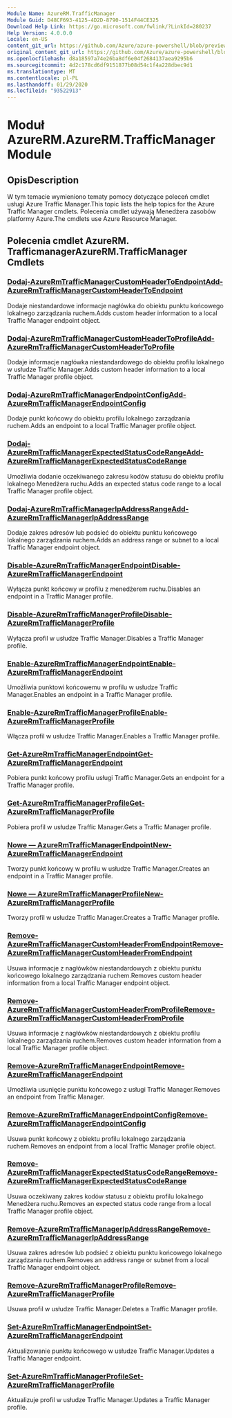 ```yaml
---
Module Name: AzureRM.TrafficManager
Module Guid: D48CF693-4125-4D2D-8790-1514F44CE325
Download Help Link: https://go.microsoft.com/fwlink/?LinkId=280237
Help Version: 4.0.0.0
Locale: en-US
content_git_url: https://github.com/Azure/azure-powershell/blob/preview/src/ResourceManager/TrafficManager/Commands.TrafficManager2/help/AzureRM.TrafficManager.md
original_content_git_url: https://github.com/Azure/azure-powershell/blob/preview/src/ResourceManager/TrafficManager/Commands.TrafficManager2/help/AzureRM.TrafficManager.md
ms.openlocfilehash: d8a18597a74e26ba8df6e04f2684137aea9295b6
ms.sourcegitcommit: 4d2c178cd6df9151877b08d54c1f4a228dbec9d1
ms.translationtype: MT
ms.contentlocale: pl-PL
ms.lasthandoff: 01/29/2020
ms.locfileid: "93522913"
---
```

# <span data-ttu-id="98af9-101">Moduł AzureRM.</span><span class="sxs-lookup"><span data-stu-id="98af9-101">AzureRM.TrafficManager Module</span></span>
## <span data-ttu-id="98af9-102">Opis</span><span class="sxs-lookup"><span data-stu-id="98af9-102">Description</span></span>
<span data-ttu-id="98af9-103">W tym temacie wymieniono tematy pomocy dotyczące poleceń cmdlet usługi Azure Traffic Manager.</span><span class="sxs-lookup"><span data-stu-id="98af9-103">This topic lists the help topics for the Azure Traffic Manager cmdlets.</span></span> <span data-ttu-id="98af9-104">Polecenia cmdlet używają Menedżera zasobów platformy Azure.</span><span class="sxs-lookup"><span data-stu-id="98af9-104">The cmdlets use Azure Resource Manager.</span></span>

## <span data-ttu-id="98af9-105">Polecenia cmdlet AzureRM. Trafficmanager</span><span class="sxs-lookup"><span data-stu-id="98af9-105">AzureRM.TrafficManager Cmdlets</span></span>
### [<span data-ttu-id="98af9-106">Dodaj-AzureRmTrafficManagerCustomHeaderToEndpoint</span><span class="sxs-lookup"><span data-stu-id="98af9-106">Add-AzureRmTrafficManagerCustomHeaderToEndpoint</span></span>](Add-AzureRmTrafficManagerCustomHeaderToEndpoint.md)
<span data-ttu-id="98af9-107">Dodaje niestandardowe informacje nagłówka do obiektu punktu końcowego lokalnego zarządzania ruchem.</span><span class="sxs-lookup"><span data-stu-id="98af9-107">Adds custom header information to a local Traffic Manager endpoint object.</span></span>

### [<span data-ttu-id="98af9-108">Dodaj-AzureRmTrafficManagerCustomHeaderToProfile</span><span class="sxs-lookup"><span data-stu-id="98af9-108">Add-AzureRmTrafficManagerCustomHeaderToProfile</span></span>](Add-AzureRmTrafficManagerCustomHeaderToProfile.md)
<span data-ttu-id="98af9-109">Dodaje informacje nagłówka niestandardowego do obiektu profilu lokalnego w usłudze Traffic Manager.</span><span class="sxs-lookup"><span data-stu-id="98af9-109">Adds custom header information to a local Traffic Manager profile object.</span></span>

### [<span data-ttu-id="98af9-110">Dodaj-AzureRmTrafficManagerEndpointConfig</span><span class="sxs-lookup"><span data-stu-id="98af9-110">Add-AzureRmTrafficManagerEndpointConfig</span></span>](Add-AzureRmTrafficManagerEndpointConfig.md)
<span data-ttu-id="98af9-111">Dodaje punkt końcowy do obiektu profilu lokalnego zarządzania ruchem.</span><span class="sxs-lookup"><span data-stu-id="98af9-111">Adds an endpoint to a local Traffic Manager profile object.</span></span>

### [<span data-ttu-id="98af9-112">Dodaj-AzureRmTrafficManagerExpectedStatusCodeRange</span><span class="sxs-lookup"><span data-stu-id="98af9-112">Add-AzureRmTrafficManagerExpectedStatusCodeRange</span></span>](Add-AzureRmTrafficManagerExpectedStatusCodeRange.md)
<span data-ttu-id="98af9-113">Umożliwia dodanie oczekiwanego zakresu kodów statusu do obiektu profilu lokalnego Menedżera ruchu.</span><span class="sxs-lookup"><span data-stu-id="98af9-113">Adds an expected status code range to a local Traffic Manager profile object.</span></span>

### [<span data-ttu-id="98af9-114">Dodaj-AzureRmTrafficManagerIpAddressRange</span><span class="sxs-lookup"><span data-stu-id="98af9-114">Add-AzureRmTrafficManagerIpAddressRange</span></span>](Add-AzureRmTrafficManagerIpAddressRange.md)
<span data-ttu-id="98af9-115">Dodaje zakres adresów lub podsieć do obiektu punktu końcowego lokalnego zarządzania ruchem.</span><span class="sxs-lookup"><span data-stu-id="98af9-115">Adds an address range or subnet to a local Traffic Manager endpoint object.</span></span>

### [<span data-ttu-id="98af9-116">Disable-AzureRmTrafficManagerEndpoint</span><span class="sxs-lookup"><span data-stu-id="98af9-116">Disable-AzureRmTrafficManagerEndpoint</span></span>](Disable-AzureRmTrafficManagerEndpoint.md)
<span data-ttu-id="98af9-117">Wyłącza punkt końcowy w profilu z menedżerem ruchu.</span><span class="sxs-lookup"><span data-stu-id="98af9-117">Disables an endpoint in a Traffic Manager profile.</span></span>

### [<span data-ttu-id="98af9-118">Disable-AzureRmTrafficManagerProfile</span><span class="sxs-lookup"><span data-stu-id="98af9-118">Disable-AzureRmTrafficManagerProfile</span></span>](Disable-AzureRmTrafficManagerProfile.md)
<span data-ttu-id="98af9-119">Wyłącza profil w usłudze Traffic Manager.</span><span class="sxs-lookup"><span data-stu-id="98af9-119">Disables a Traffic Manager profile.</span></span>

### [<span data-ttu-id="98af9-120">Enable-AzureRmTrafficManagerEndpoint</span><span class="sxs-lookup"><span data-stu-id="98af9-120">Enable-AzureRmTrafficManagerEndpoint</span></span>](Enable-AzureRmTrafficManagerEndpoint.md)
<span data-ttu-id="98af9-121">Umożliwia punktowi końcowemu w profilu w usłudze Traffic Manager.</span><span class="sxs-lookup"><span data-stu-id="98af9-121">Enables an endpoint in a Traffic Manager profile.</span></span>

### [<span data-ttu-id="98af9-122">Enable-AzureRmTrafficManagerProfile</span><span class="sxs-lookup"><span data-stu-id="98af9-122">Enable-AzureRmTrafficManagerProfile</span></span>](Enable-AzureRmTrafficManagerProfile.md)
<span data-ttu-id="98af9-123">Włącza profil w usłudze Traffic Manager.</span><span class="sxs-lookup"><span data-stu-id="98af9-123">Enables a Traffic Manager profile.</span></span>

### [<span data-ttu-id="98af9-124">Get-AzureRmTrafficManagerEndpoint</span><span class="sxs-lookup"><span data-stu-id="98af9-124">Get-AzureRmTrafficManagerEndpoint</span></span>](Get-AzureRmTrafficManagerEndpoint.md)
<span data-ttu-id="98af9-125">Pobiera punkt końcowy profilu usługi Traffic Manager.</span><span class="sxs-lookup"><span data-stu-id="98af9-125">Gets an endpoint for a Traffic Manager profile.</span></span>

### [<span data-ttu-id="98af9-126">Get-AzureRmTrafficManagerProfile</span><span class="sxs-lookup"><span data-stu-id="98af9-126">Get-AzureRmTrafficManagerProfile</span></span>](Get-AzureRmTrafficManagerProfile.md)
<span data-ttu-id="98af9-127">Pobiera profil w usłudze Traffic Manager.</span><span class="sxs-lookup"><span data-stu-id="98af9-127">Gets a Traffic Manager profile.</span></span>

### [<span data-ttu-id="98af9-128">Nowe — AzureRmTrafficManagerEndpoint</span><span class="sxs-lookup"><span data-stu-id="98af9-128">New-AzureRmTrafficManagerEndpoint</span></span>](New-AzureRmTrafficManagerEndpoint.md)
<span data-ttu-id="98af9-129">Tworzy punkt końcowy w profilu w usłudze Traffic Manager.</span><span class="sxs-lookup"><span data-stu-id="98af9-129">Creates an endpoint in a Traffic Manager profile.</span></span>

### [<span data-ttu-id="98af9-130">Nowe — AzureRmTrafficManagerProfile</span><span class="sxs-lookup"><span data-stu-id="98af9-130">New-AzureRmTrafficManagerProfile</span></span>](New-AzureRmTrafficManagerProfile.md)
<span data-ttu-id="98af9-131">Tworzy profil w usłudze Traffic Manager.</span><span class="sxs-lookup"><span data-stu-id="98af9-131">Creates a Traffic Manager profile.</span></span>

### [<span data-ttu-id="98af9-132">Remove-AzureRmTrafficManagerCustomHeaderFromEndpoint</span><span class="sxs-lookup"><span data-stu-id="98af9-132">Remove-AzureRmTrafficManagerCustomHeaderFromEndpoint</span></span>](Remove-AzureRmTrafficManagerCustomHeaderFromEndpoint.md)
<span data-ttu-id="98af9-133">Usuwa informacje z nagłówków niestandardowych z obiektu punktu końcowego lokalnego zarządzania ruchem.</span><span class="sxs-lookup"><span data-stu-id="98af9-133">Removes custom header information from a local Traffic Manager endpoint object.</span></span>

### [<span data-ttu-id="98af9-134">Remove-AzureRmTrafficManagerCustomHeaderFromProfile</span><span class="sxs-lookup"><span data-stu-id="98af9-134">Remove-AzureRmTrafficManagerCustomHeaderFromProfile</span></span>](Remove-AzureRmTrafficManagerCustomHeaderFromProfile.md)
<span data-ttu-id="98af9-135">Usuwa informacje z nagłówków niestandardowych z obiektu profilu lokalnego zarządzania ruchem.</span><span class="sxs-lookup"><span data-stu-id="98af9-135">Removes custom header information from a local Traffic Manager profile object.</span></span>

### [<span data-ttu-id="98af9-136">Remove-AzureRmTrafficManagerEndpoint</span><span class="sxs-lookup"><span data-stu-id="98af9-136">Remove-AzureRmTrafficManagerEndpoint</span></span>](Remove-AzureRmTrafficManagerEndpoint.md)
<span data-ttu-id="98af9-137">Umożliwia usunięcie punktu końcowego z usługi Traffic Manager.</span><span class="sxs-lookup"><span data-stu-id="98af9-137">Removes an endpoint from Traffic Manager.</span></span>

### [<span data-ttu-id="98af9-138">Remove-AzureRmTrafficManagerEndpointConfig</span><span class="sxs-lookup"><span data-stu-id="98af9-138">Remove-AzureRmTrafficManagerEndpointConfig</span></span>](Remove-AzureRmTrafficManagerEndpointConfig.md)
<span data-ttu-id="98af9-139">Usuwa punkt końcowy z obiektu profilu lokalnego zarządzania ruchem.</span><span class="sxs-lookup"><span data-stu-id="98af9-139">Removes an endpoint from a local Traffic Manager profile object.</span></span>

### [<span data-ttu-id="98af9-140">Remove-AzureRmTrafficManagerExpectedStatusCodeRange</span><span class="sxs-lookup"><span data-stu-id="98af9-140">Remove-AzureRmTrafficManagerExpectedStatusCodeRange</span></span>](Remove-AzureRmTrafficManagerExpectedStatusCodeRange.md)
<span data-ttu-id="98af9-141">Usuwa oczekiwany zakres kodów statusu z obiektu profilu lokalnego Menedżera ruchu.</span><span class="sxs-lookup"><span data-stu-id="98af9-141">Removes an expected status code range from a local Traffic Manager profile object.</span></span>

### [<span data-ttu-id="98af9-142">Remove-AzureRmTrafficManagerIpAddressRange</span><span class="sxs-lookup"><span data-stu-id="98af9-142">Remove-AzureRmTrafficManagerIpAddressRange</span></span>](Remove-AzureRmTrafficManagerIpAddressRange.md)
<span data-ttu-id="98af9-143">Usuwa zakres adresów lub podsieć z obiektu punktu końcowego lokalnego zarządzania ruchem.</span><span class="sxs-lookup"><span data-stu-id="98af9-143">Removes an address range or subnet from a local Traffic Manager endpoint object.</span></span>

### [<span data-ttu-id="98af9-144">Remove-AzureRmTrafficManagerProfile</span><span class="sxs-lookup"><span data-stu-id="98af9-144">Remove-AzureRmTrafficManagerProfile</span></span>](Remove-AzureRmTrafficManagerProfile.md)
<span data-ttu-id="98af9-145">Usuwa profil w usłudze Traffic Manager.</span><span class="sxs-lookup"><span data-stu-id="98af9-145">Deletes a Traffic Manager profile.</span></span>

### [<span data-ttu-id="98af9-146">Set-AzureRmTrafficManagerEndpoint</span><span class="sxs-lookup"><span data-stu-id="98af9-146">Set-AzureRmTrafficManagerEndpoint</span></span>](Set-AzureRmTrafficManagerEndpoint.md)
<span data-ttu-id="98af9-147">Aktualizowanie punktu końcowego w usłudze Traffic Manager.</span><span class="sxs-lookup"><span data-stu-id="98af9-147">Updates a Traffic Manager endpoint.</span></span>

### [<span data-ttu-id="98af9-148">Set-AzureRmTrafficManagerProfile</span><span class="sxs-lookup"><span data-stu-id="98af9-148">Set-AzureRmTrafficManagerProfile</span></span>](Set-AzureRmTrafficManagerProfile.md)
<span data-ttu-id="98af9-149">Aktualizuje profil w usłudze Traffic Manager.</span><span class="sxs-lookup"><span data-stu-id="98af9-149">Updates a Traffic Manager profile.</span></span>

